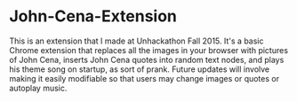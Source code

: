 # John-Cena-Extension

This is an extension that I made at Unhackathon Fall 2015. It's a basic Chrome extension that replaces all the images in your browser with pictures of John Cena, inserts John Cena quotes into random text nodes, and plays his theme song on startup, as sort of prank. Future updates will involve making it easily modifiable so that users may change images or quotes or autoplay music.

